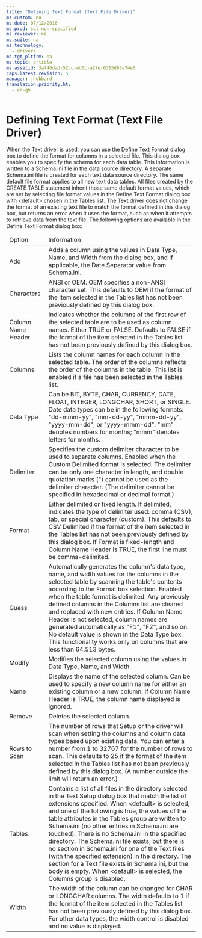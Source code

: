```yaml
---
title: "Defining Text Format (Text File Driver)"
ms.custom: na
ms.date: 07/12/2016
ms.prod: sql-non-specified
ms.reviewer: na
ms.suite: na
ms.technology: 
  - drivers
ms.tgt_pltfrm: na
ms.topic: article
ms.assetid: 3af46dad-52cc-4d5c-a27e-6315d65a74e6
caps.latest.revision: 5
manager: jhubbard
translation.priority.ht: 
  - en-gb
---
```

# Defining Text Format (Text File Driver)
<?xml version="1.0" encoding="utf-8"?>
<developerConceptualDocument xmlns="http://ddue.schemas.microsoft.com/authoring/2003/5" xmlns:xlink="http://www.w3.org/1999/xlink" xmlns:xsi="http://www.w3.org/2001/XMLSchema-instance" xsi:schemaLocation="http://ddue.schemas.microsoft.com/authoring/2003/5 http://dduestorage.blob.core.windows.net/ddueschema/developer.xsd">
  <introduction>
    <para>When the Text driver is used, you can use the <legacyBold>Define Text Format</legacyBold> dialog box to define the format for columns in a selected file. This dialog box enables you to specify the schema for each data table. This information is written to a Schema.ini file in the data source directory. A separate Schema.ini file is created for each text data source directory.</para>
    <alert class="note">
      <para>The same default file format applies to all new text data tables. All files created by the CREATE TABLE statement inherit those same default format values, which are set by selecting file format values in the <legacyBold>Define Text Format</legacyBold> dialog box with &lt;default&gt; chosen in the <legacyBold>Tables</legacyBold> list. The Text driver does not change the format of an existing text file to match the format defined in this dialog box, but returns an error when it uses the format, such as when it attempts to retrieve data from the text file. </para>
    </alert>
    <para>The following options are available in the <legacyBold>Define Text Format</legacyBold> dialog box:</para>
    <table xmlns:caps="http://schemas.microsoft.com/build/caps/2013/11">
      <thead>
        <tr>
          <TD>
            <para>Option</para>
          </TD>
          <TD>
            <para>Information</para>
          </TD>
        </tr>
      </thead>
      <tbody>
        <tr>
          <TD>
            <para>               <legacyBold>Add</legacyBold>             </para>
          </TD>
          <TD>
            <para>Adds a column using the values in <legacyBold>Data Type</legacyBold>, <legacyBold>Name</legacyBold>, and <legacyBold>Width</legacyBold> from the dialog box, and if applicable, the Date Separator value from Schema.ini.</para>
          </TD>
        </tr>
        <tr>
          <TD>
            <para>               <legacyBold>Characters</legacyBold>             </para>
          </TD>
          <TD>
            <para>               <legacyBold>ANSI</legacyBold> or <legacyBold>OEM</legacyBold>. OEM specifies a non-ANSI character set. This defaults to OEM if the format of the item selected in the <legacyBold>Tables</legacyBold> list has not been previously defined by this dialog box.</para>
          </TD>
        </tr>
        <tr>
          <TD>
            <para>               <legacyBold>Column Name Header</legacyBold>             </para>
          </TD>
          <TD>
            <para>Indicates whether the columns of the first row of the selected table are to be used as column names. Either <legacyBold>TRUE</legacyBold> or <legacyBold>FALSE</legacyBold>. Defaults to FALSE if the format of the item selected in the <legacyBold>Tables</legacyBold> list has not been previously defined by this dialog box.</para>
          </TD>
        </tr>
        <tr>
          <TD>
            <para>               <legacyBold>Columns</legacyBold>             </para>
          </TD>
          <TD>
            <para>Lists the column names for each column in the selected table. The order of the columns reflects the order of the columns in the table. This list is enabled if a file has been selected in the <legacyBold>Tables</legacyBold> list.</para>
          </TD>
        </tr>
        <tr>
          <TD>
            <para>               <legacyBold>Data Type</legacyBold>             </para>
          </TD>
          <TD>
            <para>Can be BIT, BYTE, CHAR, CURRENCY, DATE, FLOAT, INTEGER, LONGCHAR, SHORT, or SINGLE. Date data types can be in the following formats: "dd-mmm-yy", "mm-dd-yy", "mmm-dd-yy", "yyyy-mm-dd", or "yyyy-mmm-dd". "mm" denotes numbers for months; "mmm" denotes letters for months.</para>
          </TD>
        </tr>
        <tr>
          <TD>
            <para>               <legacyBold>Delimiter</legacyBold>             </para>
          </TD>
          <TD>
            <para>Specifies the custom delimiter character to be used to separate columns. Enabled when the <legacyBold>Custom Delimited</legacyBold> format is selected. The delimiter can be only one character in length, and double quotation marks (") cannot be used as the delimiter character. (The delimiter cannot be specified in hexadecimal or decimal format.)</para>
          </TD>
        </tr>
        <tr>
          <TD>
            <para>               <legacyBold>Format</legacyBold>             </para>
          </TD>
          <TD>
            <para>Either delimited or fixed length. If delimited, indicates the type of delimiter used: comma (CSV), tab, or special character (custom). This defaults to <legacyBold>CSV Delimited</legacyBold> if the format of the item selected in the <legacyBold>Tables</legacyBold> list has not been previously defined by this dialog box.</para>
            <para>If <legacyBold>Format</legacyBold> is fixed-length and <legacyBold>Column Name Header</legacyBold> is TRUE, the first line must be comma-delimited.</para>
          </TD>
        </tr>
        <tr>
          <TD>
            <para>               <legacyBold>Guess</legacyBold>             </para>
          </TD>
          <TD>
            <para>Automatically generates the column's data type, name, and width values for the columns in the selected table by scanning the table's contents according to the <legacyBold>Format</legacyBold> box selection. Enabled when the table format is delimited. Any previously defined columns in the <legacyBold>Columns</legacyBold> list are cleared and replaced with new entries. If <legacyBold>Column Name Header</legacyBold> is not selected, column names are generated automatically as "F1", "F2", and so on. No default value is shown in the <legacyBold>Data Type</legacyBold> box.</para>
            <para>This functionality works only on columns that are less than 64,513 bytes.</para>
          </TD>
        </tr>
        <tr>
          <TD>
            <para>               <legacyBold>Modify</legacyBold>             </para>
          </TD>
          <TD>
            <para>Modifies the selected column using the values in <legacyBold>Data</legacyBold> <legacyBold>Type</legacyBold>, <legacyBold>Name</legacyBold>, and <legacyBold>Width</legacyBold>.</para>
          </TD>
        </tr>
        <tr>
          <TD>
            <para>               <legacyBold>Name</legacyBold>             </para>
          </TD>
          <TD>
            <para>Displays the name of the selected column. Can be used to specify a new column name for either an existing column or a new column.</para>
            <para>If <legacyBold>Column Name Header</legacyBold> is TRUE, the column name displayed is ignored.</para>
          </TD>
        </tr>
        <tr>
          <TD>
            <para>               <legacyBold>Remove</legacyBold>             </para>
          </TD>
          <TD>
            <para>Deletes the selected column.</para>
          </TD>
        </tr>
        <tr>
          <TD>
            <para>               <legacyBold>Rows to Scan</legacyBold>             </para>
          </TD>
          <TD>
            <para>The number of rows that Setup or the driver will scan when setting the columns and column data types based upon existing data.</para>
            <para>You can enter a number from 1 to 32767 for the number of rows to scan. This defaults to 25 if the format of the item selected in the <legacyBold>Tables</legacyBold> list has not been previously defined by this dialog box. (A number outside the limit will return an error.)</para>
          </TD>
        </tr>
        <tr>
          <TD>
            <para>               <legacyBold>Tables</legacyBold>             </para>
          </TD>
          <TD>
            <para>Contains a list of all files in the directory selected in the <legacyBold>Text</legacyBold> <legacyBold>Setup</legacyBold> dialog box that match the list of extensions specified.</para>
            <para>When &lt;default&gt; is selected, and one of the following is true, the values of the table attributes in the <legacyBold>Tables</legacyBold> group are written to Schema.ini (no other entries in Schema.ini are touched):  </para>
            <list class="bullet">
              <listItem>
                <para>There is no Schema.ini in the specified directory.</para>
              </listItem>
              <listItem>
                <para>The Schema.ini file exists, but there is no section in Schema.ini for one of the Text files (with the specified extension) in the directory.</para>
              </listItem>
              <listItem>
                <para>The section for a Text file exists in Schema.ini, but the body is empty.</para>
              </listItem>
            </list>
            <para>When &lt;default&gt; is selected, the <legacyBold>Columns</legacyBold> group is disabled.</para>
          </TD>
        </tr>
        <tr>
          <TD>
            <para>               <legacyBold>Width</legacyBold>             </para>
          </TD>
          <TD>
            <para>The width of the column can be changed for CHAR or LONGCHAR columns. The width defaults to 1 if the format of the item selected in the <legacyBold>Tables</legacyBold> list has not been previously defined by this dialog box.</para>
            <para>For other data types, the width control is disabled and no value is displayed.</para>
          </TD>
        </tr>
      </tbody>
    </table>
  </introduction>
  <relatedTopics />
</developerConceptualDocument>
